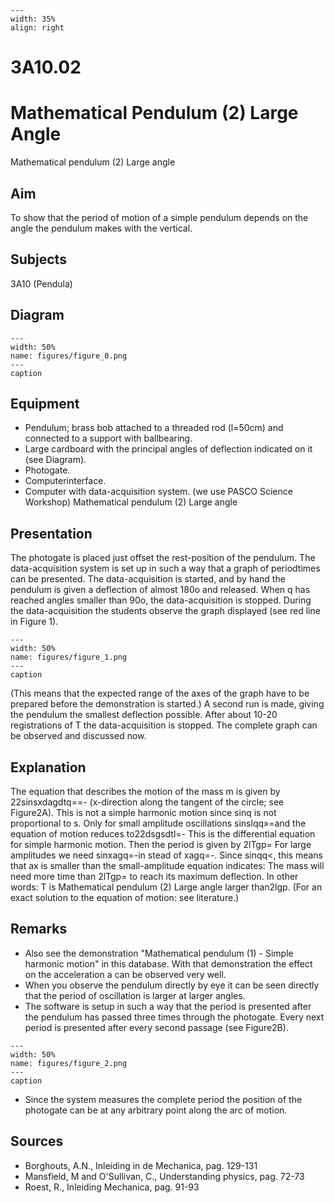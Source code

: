 
```{figure} /figures/busy.png
---
width: 35%
align: right
```
# 3A10.02 
  # Mathematical Pendulum (2) Large Angle 
 Mathematical pendulum (2) Large angle    
  
## Aim   
 To show that the period of motion of a simple pendulum depends on the angle the pendulum makes with the vertical.    
  
## Subjects   
 3A10 (Pendula)   
  
## Diagram   
   
```{figure} figures/figure_0.png  
---  
width: 50%  
name: figures/figure_0.png  
---  
caption  
``` 
      
  
## Equipment   
 
 *  Pendulum; brass bob attached to a threaded rod (l=50cm) and connected to a support with ballbearing. 
 *  Large cardboard with the principal angles of deflection indicated on it (see Diagram).  
 *  Photogate. 
 *  Computerinterface. 
 *  Computer with data-acquisition system. (we use PASCO Science Workshop) Mathematical pendulum (2) Large angle
    
  
## Presentation   
 The photogate is placed just offset the rest-position of the pendulum. The data-acquisition system is set up in such a way that a graph of periodtimes can be presented. The data-acquisition is started, and by hand the pendulum is given a deflection of almost 180o and released. When q has reached angles smaller than 90o, the data-acquisition is stopped. During the data-acquisition the students observe the graph displayed (see red line in Figure 1).   
```{figure} figures/figure_1.png  
---  
width: 50%  
name: figures/figure_1.png  
---  
caption  
``` 
 (This means that the expected range of the axes of the graph have to be prepared before the demonstration is started.) A second run is made, giving the pendulum the smallest deflection possible. After about 10-20 registrations of T the data-acquisition is stopped. The complete graph can be observed and discussed now.    
  
## Explanation   
 The equation that describes the motion of the mass m is given by 22sinsxdagdtq==- (x-direction along the tangent of the circle; see Figure2A). This is not a simple harmonic motion since sinq is not proportional to s. Only for small amplitude oscillations sinslqq»=and the equation of motion reduces to22dsgsdtl=- This is the differential equation for simple harmonic motion. Then the period is given by 2lTgp= For large amplitudes we need sinxagq=-in stead of xagq=-. Since sinqq<, this means that ax is smaller than the small-amplitude equation indicates: The mass will need more time than 2lTgp= to reach its maximum deflection. In other words: T is Mathematical pendulum (2) Large angle larger than2lgp. (For an exact solution to the equation of motion: see literature.)    
  
## Remarks   
 
 *  Also see the demonstration "Mathematical pendulum (1) - Simple harmonic motion" in this database. With that demonstration the effect on the acceleration a can be observed very well. 
 *  When you observe the pendulum directly by eye it can be seen directly that the period of oscillation is larger at larger angles. 
 *  The software is setup in such a way that the period is presented after the pendulum has passed three times through the photogate. Every next period is presented after every second passage (see Figure2B).    
```{figure} figures/figure_2.png  
---  
width: 50%  
name: figures/figure_2.png  
---  
caption  
``` 
 
 *  Since the system measures the complete period the position of the photogate can be at any arbitrary point along the arc of motion.
   
  
## Sources   
 
 *  Borghouts, A.N., Inleiding in de Mechanica, pag. 129-131 
 *  Mansfield, M and O'Sullivan, C., Understanding physics, pag. 72-73 
 *  Roest, R., Inleiding Mechanica, pag. 91-93
  